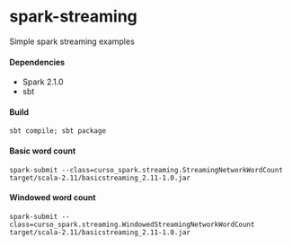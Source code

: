 # spark-streaming

Simple spark streaming examples

#### Dependencies

* Spark 2.1.0
* sbt

#### Build

	sbt compile; sbt package

#### Basic word count

	spark-submit --class=curso_spark.streaming.StreamingNetworkWordCount target/scala-2.11/basicstreaming_2.11-1.0.jar
	
#### Windowed word count
	spark-submit --class=curso_spark.streaming.WindowedStreamingNetworkWordCount target/scala-2.11/basicstreaming_2.11-1.0.jar
